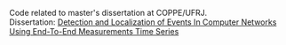 Code related to master's dissertation at COPPE/UFRJ.  
Dissertation: [Detection and Localization of Events In Computer Networks Using End-To-End Measurements Time Series](https://bitbucket.org/diegoximenes/master_thesis/raw/64ff72d231d89a173ceaf852901ee92d27712e18/thesis/thesis.pdf)  
